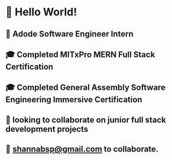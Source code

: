 # :wave: Hello World!
##  :school_satchel: Adode Software Engineer Intern
## 	:mortar_board: Completed  MITxPro MERN Full Stack Certification
## 	:mortar_board: Completed  General Assembly Software Engineering Immersive Certification
##  :eyes: looking to collaborate on junior full stack development projects
##  :email: shannabsp@gmail.com to collaborate.






